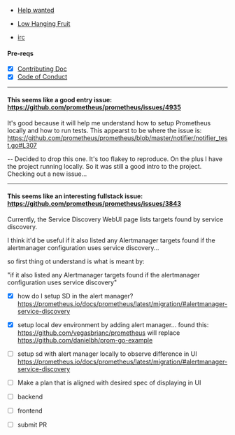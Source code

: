 - [Help wanted](https://github.com/prometheus/prometheus/issues?q=is%3Aissue+is%3Aopen+label%3A%22help+wanted%22)

- [Low Hanging Fruit](https://github.com/prometheus/prometheus/issues?q=is%3Aissue+is%3Aopen+label%3A%22low+hanging+fruit%22)

- [irc](https://riot.im/app/#/room/#prometheus:matrix.org)

#### Pre-reqs
- [x] [Contributing Doc](https://github.com/prometheus/prometheus/blob/master/CONTRIBUTING.md)
- [x] [Code of Conduct](https://github.com/cncf/foundation/blob/master/code-of-conduct.md)

---
 #### This seems like a good entry issue: https://github.com/prometheus/prometheus/issues/4935

It's good because it will help me understand how to setup Prometheus locally and how to run tests.
This appearst to be where the issue is: https://github.com/prometheus/prometheus/blob/master/notifier/notifier_test.go#L307

-- Decided to drop this one. It's too flakey to reproduce. On the plus I have the project running locally. So it was still a good intro to the project. Checking out a new issue...

--- 

#### This seems like an interesting fullstack issue: https://github.com/prometheus/prometheus/issues/3843 

Currently, the Service Discovery WebUI page lists targets found by service discovery.

I think it'd be useful if it also listed any Alertmanager targets found if the alertmanager configuration uses service discovery...

so first thing ot understand is what is meant by:

"if it also listed any Alertmanager targets found if the alertmanager configuration uses service discovery"

- [x] how do I setup SD in the alert manager? https://prometheus.io/docs/prometheus/latest/migration/#alertmanager-service-discovery

- [x] setup local dev environment by adding alert manager... found this: https://github.com/vegasbrianc/prometheus will replace https://github.com/danielbh/prom-go-example 

- [ ] setup sd with alert manager locally to observe difference in UI https://prometheus.io/docs/prometheus/latest/migration/#alertmanager-service-discovery

- [ ] Make a plan that is aligned with desired spec of displaying in UI
- [ ] backend
- [ ] frontend
- [ ] submit PR
